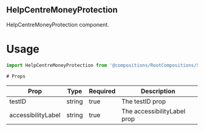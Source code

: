 ## HelpCentreMoneyProtection
HelpCentreMoneyProtection component.

# Usage
```js
import HelpCentreMoneyProtection from '@compositions/RootCompositions/SettingCompositions/HelpCentreCompositions/SecurityPrivacyCompositions/HelpCentreMoneyProtection';

# Props
```
Prop                      | Type                  | Required                | Description
--------------------------|-----------------------|-------------------------|--------------------------
testID                    | string                | true                    | The testID prop
accessibilityLabel        | string                | true                    | The accessibilityLabel prop
